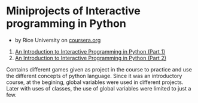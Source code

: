 # Miniprojects of Interactive programming in Python
* by Rice University on [coursera.org](https://www.coursera.org/learn/interactive-python-1)
1) [An Introduction to Interactive Programming in Python (Part 1)](https://www.coursera.org/learn/interactive-python-1)
2) [An Introduction to Interactive Programming in Python (Part 2)](https://www.coursera.org/learn/interactive-python-2?specialization=computer-fundamentals)

Contains different games given as project in the course to practice and use the different concepts of python language. Since it was an introductory course, at the begining, global variables were used in different projects. Later with uses of classes, the use of global variables were limited to just a few.
